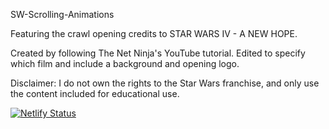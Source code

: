 SW-Scrolling-Animations

Featuring the crawl opening credits to STAR WARS IV - A NEW HOPE.

Created by following The Net Ninja's YouTube tutorial. Edited to specify which film and include a background and opening logo.

Disclaimer: I do not own the rights to the Star Wars franchise, and only use the content included for educational use.

[![Netlify Status](https://api.netlify.com/api/v1/badges/6446fbdd-a85e-4d0d-8d28-7131bd3c0973/deploy-status)](https://app.netlify.com/sites/sw-scrolling-css/deploys)
